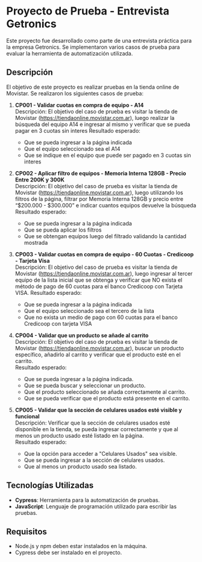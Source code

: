 # Proyecto de Prueba - Entrevista Getronics

Este proyecto fue desarrollado como parte de una entrevista práctica para la empresa Getronics. Se implementaron varios casos de prueba para evaluar la herramienta de automatización utilizada.

## Descripción

El objetivo de este proyecto es realizar pruebas en la tienda online de Movistar. Se realizaron los siguientes casos de prueba:

1. **CP001 - Validar cuotas en compra de equipo - A14**  
    Descripción: El objetivo del caso de prueba es visitar la tienda de Movistar 
    (https://tiendaonline.movistar.com.ar), luego realizar la búsqueda del equipo A14 e ingresar al
    mismo y verificar que se pueda pagar en 3 cuotas sin interes
    Resultado esperado:
    - Que se pueda ingresar a la página indicada
    - Que el equipo seleccionado sea el A14
    - Que se indique en el equipo que puede ser pagado en 3 cuotas sin interes

2. **CP002 - Aplicar filtro de equipos - Memoria Interna 128GB - Precio Entre 200K y 300K**  
    Descripción: El objetivo del caso de prueba es visitar la tienda de Movistar
    (https://tiendaonline.movistar.com.ar), luego utilizando los filtros de la página, filtrar por
    Memoria Interna 128GB y precio entre “$200.000 - $300.000” e indicar cuantos equipos
    devuelve la búsqueda
    Resultado esperado:
    - Que se pueda ingresar a la página indicada
    - Que se pueda aplicar los filtros
    - Que se obtengan equipos luego del filtrado validando la cantidad mostrada

3. **CP003 - Validar cuotas en compra de equipo - 60 Cuotas - Credicoop - Tarjeta Visa**  
    Descripción: El objetivo del caso de prueba es visitar la tienda de Movistar
    (https://tiendaonline.movistar.com.ar), luego ingresar al tercer equipo de la lista inicial que se
    obtenga y verificar que NO exista el método de pago de 60 cuotas para el banco Credicoop con
    Tarjeta VISA.
    Resultado esperado:
    - Que se pueda ingresar a la página indicada
    - Que el equipo seleccionado sea el tercero de la lista
    - Que no exista un medio de pago con 60 cuotas para el banco Credicoop con tarjeta VISA

4. **CP004 - Validar que un producto se añade al carrito**  
   Descripción: El objetivo del caso de prueba es visitar la tienda de Movistar 
   (https://tiendaonline.movistar.com.ar), buscar un producto específico, añadirlo al carrito y 
   verificar que el producto esté en el carrito.  
   Resultado esperado:
   - Que se pueda ingresar a la página indicada.
   - Que se pueda buscar y seleccionar un producto.
   - Que el producto seleccionado se añada correctamente al carrito.
   - Que se pueda verificar que el producto está presente en el carrito.

5. **CP005 - Validar que la sección de celulares usados esté visible y funcional**  
   Descripción: Verificar que la sección de celulares usados esté disponible en la tienda, se pueda ingresar correctamente y que al menos un producto usado esté listado en la página.  
   Resultado esperado:
   - Que la opción para acceder a "Celulares Usados" sea visible.
   - Que se pueda ingresar a la sección de celulares usados.
   - Que al menos un producto usado sea listado.



## Tecnologías Utilizadas

- **Cypress**: Herramienta para la automatización de pruebas.
- **JavaScript**: Lenguaje de programación utilizado para escribir las pruebas.

## Requisitos

- Node.js y npm deben estar instalados en la máquina.
- Cypress debe ser instalado en el proyecto.

